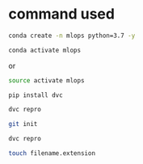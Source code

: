 # command used 

```bash
conda create -n mlops python=3.7 -y
```

```bash
conda activate mlops
```
or 
```bash
source activate mlops
```

```bash
pip install dvc
```

```bash
dvc repro
```

```bash
git init
```

```bash
dvc repro
```

```bash
touch filename.extension
```

